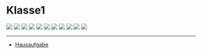 # Klasse1

![](Klasse1/1-1.png)
![](Klasse1/1-2.png)
![](Klasse1/1-3.png)
![](Klasse1/1-4.png)
![](Klasse1/2d.jpg)
![](Klasse1/1-5.png)
![](Klasse1/1-6.png)
![](Klasse1/1-7.png)
![](Klasse1/1-8.png)
![](Klasse1/1-9.png)
![](Klasse1/1-10.png)

---
- [Hausaufgabe](Klasse1/Hausaufgabe.zip)
